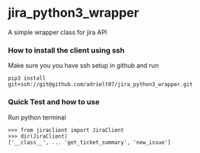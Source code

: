 # jira_python3_wrapper
A simple wrapper class for jira API

### How to install the client using ssh
Make sure you you have ssh setup in github and run

`pip3 install git+ssh://git@github.com/adrielt07/jira_python3_wrapper.git`

### Quick Test and how to use
Run python terminal

```
>>> from jiraclient import JiraClient
>>> dir(JiraClient)
['__class__', ... 'get_ticket_summary', 'new_issue']
```
